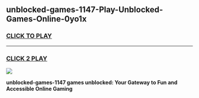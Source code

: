 
## unblocked-games-1147-Play-Unblocked-Games-Online-0yo1x
<h3>
<a href="https://premium76.site?title=unblocked-games-1147&ref=24A">CLICK TO PLAY</a></h3>
<hr>

<h3>
<a href="https://premium76.site?title=unblocked-games-1147&ref=24A">CLICK 2 PLAY</a>
  
</h3>

<a href="https://premium76.site?title=unblocked-games-1147&ref=24A"><img src="https://clearcache.store/games.png"></a>


**unblocked-games-1147 games unblocked: Your Gateway to Fun and Accessible Online Gaming**
